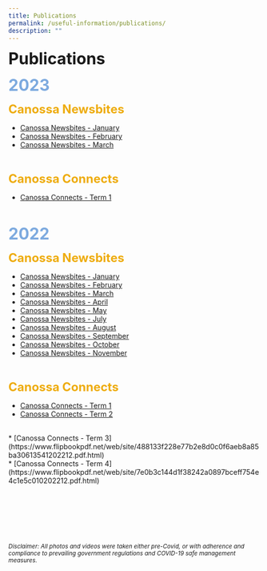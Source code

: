 ```yaml
---
title: Publications
permalink: /useful-information/publications/
description: ""
---
```

<font size="6"><b>Publications</b></font><br>

<font size="6" color="#7daadf"><b>2023</b></font><br>

<font size="5" color="#eeac0d"><b>Canossa Newsbites</b></font>

* [Canossa Newsbites - January](/files/Newsbites/Canossa%20Newsbites%20-%20January%202023.pdf)
* [Canossa Newsbites - February](/files/Newsbites/Canossa%20Newsbites%20-%20February%202023.pdf)
* [Canossa Newsbites - March](/files/Newsbites/Canossa%20Newsbites%20March%202023.pdf)
<br>

<font size=5 color="#eeac0d"><b>Canossa Connects</b></font>

* [Canossa Connects - Term 1](https://www.flipbookpdf.net/web/site/2ff74084269a92d756422e7291b5a0e7ae452c09202303.pdf.html)


<br>

<font size="6" color="#7daadf"><b>2022</b></font><br>

<font size="5" color="#eeac0d"><b>Canossa Newsbites</b></font>

* [Canossa Newsbites - January](/files/Newsbites/Canossa%20Newsbites%20Jan%202022.pdf)<br>
* [Canossa Newsbites - February](/files/Newsbites/Canossa%20Newsbites%20February%202022.pdf)<br>
* [Canossa Newsbites - March](/files/Newsbites/Canossa%20Newsbites%20March%202022.pdf)<br>
* [Canossa Newsbites - April](/files/Newsbites/Canossa%20Newsbites%20April%202022.pdf)<br>
* [Canossa Newsbites - May](/files/Newsbites/Canossa%20Newsbites%20May%202022.pdf)<br>
* [Canossa Newsbites - July](/files/Newsbites/Canossa%20Newsbites%20July%202022.pdf)<br>
* [Canossa Newsbites - August](/files/Newsbites/Canossa%20Newsbites%20August%202022.pdf)<br>
* [Canossa Newsbites - September](/files/Newsbites/Canossa%20Newsbites%20September%202022.pdf)<br>
* [Canossa Newsbites - October](/files/Newsbites/Canossa%20Newsbites%20-%20October%202022.pdf)<br>
* [Canossa Newsbites - November](/files/Newsbites/Canossa%20Newsbites%20-%20November%202022.pdf)
<br>

<font size=5 color="#eeac0d"><b>Canossa Connects</b></font>

* [Canossa Connects - Term 1](/files/Canossa%20Connects/Canossa%20Connects%202022%20Term%201.pdf)<br>
* [Canossa Connects - Term 2](/files/Canossa%20Connects/Canossa%20Connects%202022%20Term%202-compressed.pdf)
<br>
* [Canossa Connects - Term 3](https://www.flipbookpdf.net/web/site/488133f228e77b2e8d0c0f6aeb8a85ba30613541202212.pdf.html)
<br>
* [Canossa Connects - Term 4](https://www.flipbookpdf.net/web/site/7e0b3c144d1f38242a0897bceff754e4c1e5c010202212.pdf.html)



<br><br><br><br><br><br>
<sup><em>Disclaimer: All photos and videos were taken either pre-Covid, or with adherence and compliance to prevailing government regulations and COVID-19 safe management measures.</em></sup>